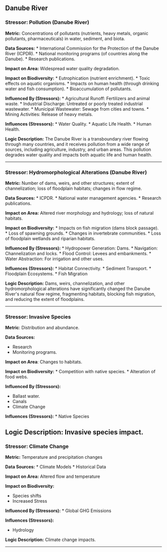 ## Danube River

### Stressor: Pollution (Danube River)

**Metric:** Concentrations of pollutants (nutrients, heavy metals, organic pollutants, pharmaceuticals) in water, sediment, and biota.

**Data Sources:**
    *   International Commission for the Protection of the Danube River (ICPDR).
    *   National monitoring programs (of countries along the Danube).
    *   Research publications.

**Impact on Area:** Widespread water quality degradation.

**Impact on Biodiversity:**
    *   Eutrophication (nutrient enrichment).
    *   Toxic effects on aquatic organisms.
    *   Impacts on human health (through drinking water and fish consumption).
    *   Bioaccumulation of pollutants.

**Influenced By (Stressors):**
    *   Agricultural Runoff: Fertilizers and animal waste.
    *   Industrial Discharge: Untreated or poorly treated industrial wastewater.
    *   Municipal Wastewater: Sewage from cities and towns.
    *   Mining Activities: Release of heavy metals.

**Influences (Stressors):**
    *   Water Quality.
    *   Aquatic Life Health.
    *   Human Health.

**Logic Description:** The Danube River is a transboundary river flowing through many countries, and it receives pollution from a wide range of sources, including agriculture, industry, and urban areas. This pollution degrades water quality and impacts both aquatic life and human health.

---

### Stressor: Hydromorphological Alterations (Danube River)

**Metric:** Number of dams, weirs, and other structures; extent of channelization; loss of floodplain habitats; changes in flow regime.

**Data Sources:**
    *   ICPDR.
    *   National water management agencies.
    *   Research publications.

**Impact on Area:** Altered river morphology and hydrology; loss of natural habitats.

**Impact on Biodiversity:**
    *   Impacts on fish migration (dams block passage).
    *   Loss of spawning grounds.
    *   Changes in invertebrate communities.
    *   Loss of floodplain wetlands and riparian habitats.

**Influenced By (Stressors):**
    *   Hydropower Generation: Dams.
    *   Navigation: Channelization and locks.
    *   Flood Control: Levees and embankments.
    *   Water Abstraction: For irrigation and other uses.

**Influences (Stressors):**
    *   Habitat Connectivity.
    *   Sediment Transport.
    *   Floodplain Ecosystems.
    *   Fish Migration

**Logic Description:** Dams, weirs, channelization, and other hydromorphological alterations have significantly changed the Danube River's natural flow regime, fragmenting habitats, blocking fish migration, and reducing the extent of floodplains.

---
### Stressor: Invasive Species
**Metric**: Distribution and abundance.

**Data Sources:**
 * Research
 * Monitoring programs.

**Impact on Area**: Changes to habitats.

**Impact on Biodiversity:**
        *   Competition with native species.
        *   Alteration of food webs.

**Influenced By (Stressors):**
 * Ballast water.
 * Canals
 * Climate Change

**Influences (Stressors):**
     * Native Species

**Logic Description:** Invasive species impact.
---

### Stressor: Climate Change

**Metric:** Temperature and precipitation changes

**Data Sources:**
        * Climate Models
        * Historical Data

**Impact on Area:** Altered flow and temperature

**Impact on Biodiversity:**
   * Species shifts
  * Increased Stress

**Influenced By (Stressors):**
        * Global GHG Emissions

**Influences (Stressors):**
  *  Hydrology

**Logic Description:** Climate change impacts.

---